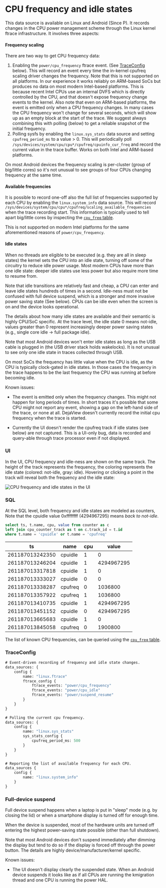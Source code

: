 # CPU frequency and idle states

This data source is available on Linux and Android (Since P).
It records changes in the CPU power management scheme through the
Linux kernel ftrace infrastructure.
It involves three aspects:

#### Frequency scaling

There are two way to get CPU frequency data:

1. Enabling the `power/cpu_frequency` ftrace event. (See
   [TraceConfig](#traceconfig) below). This will record an event every time the
   in-kernel cpufreq scaling driver changes the frequency. Note that this is not
   supported on all platforms. In our experience it works reliably on ARM-based
   SoCs but produces no data on most modern Intel-based platforms. This is
   because recent Intel CPUs use an internal DVFS which is directly controlled
   by the CPU, and that doesn't expose frequency change events to the kernel.
   Also note that even on ARM-based platforms, the event is emitted only
   when a CPU frequency changes. In many cases the CPU frequency won't
   change for several seconds, which will show up as an empty block at the start
   of the trace.
   We suggest always combining this with polling (below) to get a reliable
   snapshot of the initial frequency.
2. Polling sysfs by enabling the `linux.sys_stats` data source and setting
   `cpufreq_period_ms` to a value > 0. This will periodically poll
   `/sys/devices/system/cpu/cpu*/cpufreq/cpuinfo_cur_freq` and record the
   current value in the trace buffer. Works on both Intel and ARM-based
   platforms.

On most Android devices the frequency scaling is per-cluster (group of
big/little cores) so it's not unusual to see groups of four CPUs changing
frequency at the same time.

#### Available frequencies

It is possible to record one-off also the full list of frequencies supported by
each CPU by enabling the `linux.system_info` data source. This will
record `/sys/devices/system/cpu/cpu*/cpufreq/scaling_available_frequencies` when
the trace recording start. This information is typically used to tell apart
big/little cores by inspecting the
[`cpu_freq` table](/docs/analysis/sql-tables.autogen#cpu_freq).

This is not supported on modern Intel platforms for the same aforementioned
reasons of `power/cpu_frequency`.

#### Idle states

When no threads are eligible to be executed (e.g. they are all in sleep states)
the kernel sets the CPU into an idle state, turning off some of the circuitry
to reduce idle power usage. Most modern CPUs have more than one idle state:
deeper idle states use less power but also require more time to resume from.

Note that idle transitions are relatively fast and cheap, a CPU can enter and
leave idle states hundreds of times in a second.
Idle-ness must not be confused with full device suspend, which is a stronger and
more invasive power saving state (See below). CPUs can be idle even when the
screen is on and the device looks operational.

The details about how many idle states are available and their semantic is
highly CPU/SoC specific. At the trace level, the idle state 0 means not-idle,
values greater than 0 represent increasingly deeper power saving states
(e.g., single core idle -> full package idle).

Note that most Android devices won't enter idle states as long as the USB
cable is plugged in (the USB driver stack holds wakelocks). It is not unusual
to see only one idle state in traces collected through USB.

On most SoCs the frequency has little value when the CPU is idle, as the CPU is
typically clock-gated in idle states. In those cases the frequency in the trace
happens to be the last frequency the CPU was running at before becoming idle.

Known issues:

* The event is emitted only when the frequency changes. This might
  not happen for long periods of times. In short traces
  it's possible that some CPU might not report any event, showing a gap on the
  left-hand side of the trace, or none at all. DejaView doesn't currently record
  the initial cpu frequency when the trace is started.

* Currently the UI doesn't render the cpufreq track if idle states (see below)
  are not captured. This is a UI-only bug, data is recorded and query-able
  through trace processor even if not displayed.

### UI

In the UI, CPU frequency and idle-ness are shown on the same track. The height
of the track represents the frequency, the coloring represents the idle
state (colored: not-idle, gray: idle). Hovering or clicking a point in the
track will reveal both the frequency and the idle state:
  
![](/docs/images/cpu-frequency.png "CPU frequency and idle states in the UI")

### SQL

At the SQL level, both frequency and idle states are modeled as counters,
Note that the cpuidle value 0xffffffff (4294967295) means _back to not-idle_.

```sql
select ts, t.name, cpu, value from counter as c
left join cpu_counter_track as t on c.track_id = t.id
where t.name = 'cpuidle' or t.name = 'cpufreq'
```

ts | name | cpu | value
---|------|------|------
261187013242350 | cpuidle | 1 | 0
261187013246204 | cpuidle | 1 | 4294967295
261187013317818 | cpuidle | 1 | 0
261187013333027 | cpuidle | 0 | 0
261187013338287 | cpufreq | 0 | 1036800
261187013357922 | cpufreq | 1 | 1036800
261187013410735 | cpuidle | 1 | 4294967295
261187013451152 | cpuidle | 0 | 4294967295
261187013665683 | cpuidle | 1 | 0
261187013845058 | cpufreq | 0 | 1900800

The list of known CPU frequencies, can be queried using the
[`cpu_freq` table](/docs/analysis/sql-tables.autogen#cpu_freq).

### TraceConfig

```protobuf
# Event-driven recording of frequency and idle state changes.
data_sources: {
    config {
        name: "linux.ftrace"
        ftrace_config {
            ftrace_events: "power/cpu_frequency"
            ftrace_events: "power/cpu_idle"
            ftrace_events: "power/suspend_resume"
        }
    }
}

# Polling the current cpu frequency.
data_sources: {
    config {
        name: "linux.sys_stats"
        sys_stats_config {
            cpufreq_period_ms: 500
        }
    }
}

# Reporting the list of available frequency for each CPU.
data_sources {
    config {
        name: "linux.system_info"
    }
}
```

### Full-device suspend

Full device suspend happens when a laptop is put in "sleep" mode (e.g. by
closing the lid) or when a smartphone display is turned off for enough time.

When the device is suspended, most of the hardware units are turned off entering
the highest power-saving state possible (other than full shutdown).

Note that most Android devices don't suspend immediately after dimming the
display but tend to do so if the display is forced off through the power button.
The details are highly device/manufacturer/kernel specific.

Known issues:

* The UI doesn't display clearly the suspended state. When an Android device
  suspends it looks like as if all CPUs are running the kmigration thread and
  one CPU is running the power HAL.
